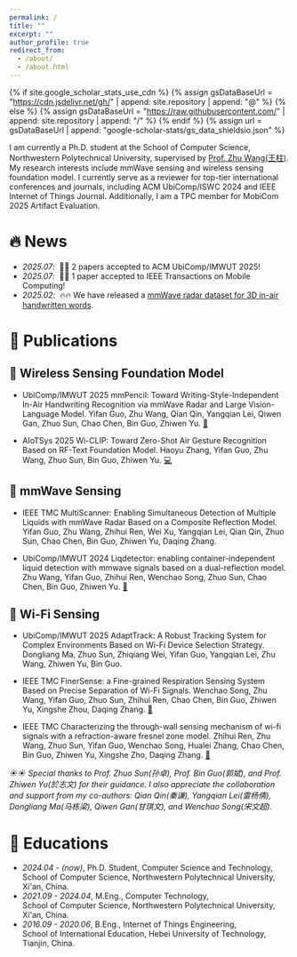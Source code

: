 ```yaml
---
permalink: /
title: ""
excerpt: ""
author_profile: true
redirect_from: 
  - /about/
  - /about.html
---
```


{% if site.google_scholar_stats_use_cdn %}
{% assign gsDataBaseUrl = "https://cdn.jsdelivr.net/gh/" | append: site.repository | append: "@" %}
{% else %}
{% assign gsDataBaseUrl = "https://raw.githubusercontent.com/" | append: site.repository | append: "/" %}
{% endif %}
{% assign url = gsDataBaseUrl | append: "google-scholar-stats/gs_data_shieldsio.json" %}

<span class='anchor' id='about-me'></span>

I am currently a Ph.D. student at the School of Computer Science, Northwestern Polytechnical University, supervised by [Prof. Zhu Wang(王柱)](https://jszy.nwpu.edu.cn/wangzhu.html). My research interests include mmWave sensing and wireless sensing foundation model. I currently serve as a reviewer for top-tier international conferences and journals, including ACM UbiComp/ISWC 2024 and IEEE Internet of Things Journal. Additionally, I am a TPC member for MobiCom 2025 Artifact Evaluation.

# 🔥 News
- *2025.07*: &nbsp;🎉🎉 2 papers accepted to ACM UbiComp/IMWUT 2025!
- *2025.07*: &nbsp;🎉🎉 1 paper accepted to IEEE Transactions on Mobile Computing!
- *2025.02*: &nbsp;🔥🔥 We have released a [mmWave radar dataset for 3D in-air handwritten words](https://www.kaggle.com/datasets/mmpencil/mmpencil-dataset/data).

# 📝 Publications 

## 🧠 Wireless Sensing Foundation Model 

- <span class="badge">UbiComp/IMWUT 2025</span> mmPencil: Toward Writing-Style-Independent In-Air Handwriting Recognition via mmWave Radar and Large Vision-Language Model. <span class="highlight-author">Yifan Guo</span>, Zhu Wang, Qian Qin, Yangqian Lei, Qiwen Gan, Zhuo Sun, Chao Chen, Bin Guo, Zhiwen Yu. <a href="https://www.kaggle.com/datasets/mmpencil/mmpencil-dataset/data">💾</a>

- <span class="badge">AIoTSys 2025</span> Wi-CLIP: Toward Zero-Shot Air Gesture Recognition Based on RF-Text Foundation Model. Haoyu Zhang, <span class="highlight-author">Yifan Guo</span>, Zhu Wang, Zhuo Sun, Bin Guo, Zhiwen Yu. <a href="https://github.com/yanbanliu/Wi-CLIP">💻</a>

## 📡 mmWave Sensing 

- <span class="badge">IEEE TMC</span> MultiScanner: Enabling Simultaneous Detection of Multiple Liquids with mmWave Radar Based on a Composite Reflection Model. <span class="highlight-author">Yifan Guo</span>, Zhu Wang, Zhihui Ren, Wei Xu, Yangqian Lei, Qian Qin, Zhuo Sun, Chao Chen, Bin Guo, Zhiwen Yu, Daqing Zhang. 

- <span class="badge">UbiComp/IMWUT 2024</span> Liqdetector: enabling container-independent liquid detection with mmwave signals based on a dual-reflection model. Zhu Wang, <span class="highlight-author">Yifan Guo</span>, Zhihui Ren, Wenchao Song, Zhuo Sun, Chao Chen, Bin Guo, Zhiwen Yu. <a href="https://dl.acm.org/doi/pdf/10.1145/3631443">📄</a>

## 🛜 Wi-Fi Sensing

- <span class="badge">UbiComp/IMWUT 2025</span> AdaptTrack: A Robust Tracking System for Complex Environments Based on Wi-Fi Device Selection Strategy. Dongliang Ma, Zhuo Sun, Zhiqiang Wei, <span class="highlight-author">Yifan Guo</span>, Yangqian Lei, Zhu Wang, Zhiwen Yu, Bin Guo.

- <span class="badge">IEEE TMC</span> FinerSense: a Fine-grained Respiration Sensing System Based on Precise Separation of Wi-Fi Signals. Wenchao Song, Zhu Wang, <span class="highlight-author">Yifan Guo</span>, Zhuo Sun, Zhihui Ren, Chao Chen, Bin Guo, Zhiwen Yu, Xingshe Zhou, Daqing Zhang. <a href="https://ieeexplore.ieee.org/stamp/stamp.jsp?tp=&arnumber=10787125">📄</a>

- <span class="badge">IEEE TMC</span> Characterizing the through-wall sensing mechanism of wi-fi signals with a refraction-aware fresnel zone model. Zhihui Ren, Zhu Wang, Zhuo Sun, <span class="highlight-author">Yifan Guo</span>, Wenchao Song, Hualei Zhang, Chao Chen, Bin Guo, Zhiwen Yu, Xingshe Zho, Daqing Zhang. <a href="https://ieeexplore.ieee.org/stamp/stamp.jsp?tp=&arnumber=10592811">📄</a>

*☀️☀️ Special thanks to Prof. Zhuo Sun(孙卓), Prof. Bin Guo(郭斌), and Prof. Zhiwen Yu(於志文) for their guidance. I also appreciate the collaboration and support from my co-authors: Qian Qin(秦谦), Yangqian Lei(雷杨倩), Dongliang Ma(马栋梁), Qiwen Gan(甘琪文), and Wenchao Song(宋文超).*

<!-- # 🎖 Honors and Awards
- *2021.10* Lorem ipsum dolor sit amet, consectetur adipiscing elit. Vivamus ornare aliquet ipsum, ac tempus justo dapibus sit amet. 
- *2021.09* Lorem ipsum dolor sit amet, consectetur adipiscing elit. Vivamus ornare aliquet ipsum, ac tempus justo dapibus sit amet.  -->

# 📖 Educations
- *2024.04 - (now)*, Ph.D. Student, Computer Science and Technology,<br> School of Computer Science, Northwestern Polytechnical University, Xi'an, China. 
- *2021.09 - 2024.04*, M.Eng., Computer Technology,<br> School of Computer Science, Northwestern Polytechnical University, Xi'an, China.
- *2016.09 - 2020.06*, B.Eng., Internet of Things Engineering,<br> School of International Education, Hebei University of Technology, Tianjin, China.

<!-- # 💬 Invited Talks
- *2021.06*, Lorem ipsum dolor sit amet, consectetur adipiscing elit. Vivamus ornare aliquet ipsum, ac tempus justo dapibus sit amet. 
- *2021.03*, Lorem ipsum dolor sit amet, consectetur adipiscing elit. Vivamus ornare aliquet ipsum, ac tempus justo dapibus sit amet.  \| [\[video\]](https://github.com/)

# 💻 Internships
- *2019.05 - 2020.02*, [Lorem](https://github.com/), China. -->